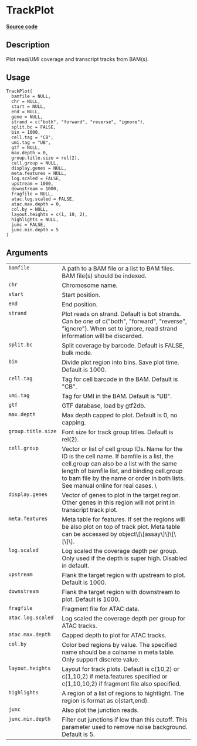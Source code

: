 

# TrackPlot

[**Source code**](https://github.com/shiquan/Yano/tree/master/R/vis.R#L602)

## Description

Plot read/UMI coverage and transcript tracks from BAM(s).

## Usage

<pre><code class='language-R'>TrackPlot(
  bamfile = NULL,
  chr = NULL,
  start = NULL,
  end = NULL,
  gene = NULL,
  strand = c("both", "forward", "reverse", "ignore"),
  split.bc = FALSE,
  bin = 1000,
  cell.tag = "CB",
  umi.tag = "UB",
  gtf = NULL,
  max.depth = 0,
  group.title.size = rel(2),
  cell.group = NULL,
  display.genes = NULL,
  meta.features = NULL,
  log.scaled = FALSE,
  upstream = 1000,
  downstream = 1000,
  fragfile = NULL,
  atac.log.scaled = FALSE,
  atac.max.depth = 0,
  col.by = NULL,
  layout.heights = c(1, 10, 2),
  highlights = NULL,
  junc = FALSE,
  junc.min.depth = 5
)
</code></pre>

## Arguments

<table>
<tr>
<td style="white-space: nowrap; font-family: monospace; vertical-align: top">
<code id="bamfile">bamfile</code>
</td>
<td>
A path to a BAM file or a list to BAM files. BAM file(s) should be
indexed.
</td>
</tr>
<tr>
<td style="white-space: nowrap; font-family: monospace; vertical-align: top">
<code id="chr">chr</code>
</td>
<td>
Chromosome name.
</td>
</tr>
<tr>
<td style="white-space: nowrap; font-family: monospace; vertical-align: top">
<code id="start">start</code>
</td>
<td>
Start position.
</td>
</tr>
<tr>
<td style="white-space: nowrap; font-family: monospace; vertical-align: top">
<code id="end">end</code>
</td>
<td>
End position.
</td>
</tr>
<tr>
<td style="white-space: nowrap; font-family: monospace; vertical-align: top">
<code id="strand">strand</code>
</td>
<td>
Plot reads on strand. Default is bot strands. Can be one of c("both",
"forward", "reverse", "ignore"). When set to ignore, read strand
information will be discarded.
</td>
</tr>
<tr>
<td style="white-space: nowrap; font-family: monospace; vertical-align: top">
<code id="split.bc">split.bc</code>
</td>
<td>
Split coverage by barcode. Default is FALSE, bulk mode.
</td>
</tr>
<tr>
<td style="white-space: nowrap; font-family: monospace; vertical-align: top">
<code id="bin">bin</code>
</td>
<td>
Divide plot region into bins. Save plot time. Default is 1000.
</td>
</tr>
<tr>
<td style="white-space: nowrap; font-family: monospace; vertical-align: top">
<code id="cell.tag">cell.tag</code>
</td>
<td>
Tag for cell barcode in the BAM. Default is "CB".
</td>
</tr>
<tr>
<td style="white-space: nowrap; font-family: monospace; vertical-align: top">
<code id="umi.tag">umi.tag</code>
</td>
<td>
Tag for UMI in the BAM. Default is "UB".
</td>
</tr>
<tr>
<td style="white-space: nowrap; font-family: monospace; vertical-align: top">
<code id="gtf">gtf</code>
</td>
<td>
GTF database, load by gtf2db.
</td>
</tr>
<tr>
<td style="white-space: nowrap; font-family: monospace; vertical-align: top">
<code id="max.depth">max.depth</code>
</td>
<td>
Max depth capped to plot. Default is 0, no capping.
</td>
</tr>
<tr>
<td style="white-space: nowrap; font-family: monospace; vertical-align: top">
<code id="group.title.size">group.title.size</code>
</td>
<td>
Font size for track group titles. Default is rel(2).
</td>
</tr>
<tr>
<td style="white-space: nowrap; font-family: monospace; vertical-align: top">
<code id="cell.group">cell.group</code>
</td>
<td>
Vector or list of cell group IDs. Name for the ID is the cell name. If
bamfile is a list, the cell.group can also be a list with the same
length of bamfile list, and binding cell.group to bam file by the name
or order in both lists. See manual online for real cases.
\<https://shiquan.github.io/Yano.html\>
</td>
</tr>
<tr>
<td style="white-space: nowrap; font-family: monospace; vertical-align: top">
<code id="display.genes">display.genes</code>
</td>
<td>
Vector of genes to plot in the target region. Other genes in this region
will not print in transcript track plot.
</td>
</tr>
<tr>
<td style="white-space: nowrap; font-family: monospace; vertical-align: top">
<code id="meta.features">meta.features</code>
</td>
<td>
Meta table for features. If set the regions will be also plot on top of
track plot. Meta table can be accessed by object\[\[assay\]\]\[\[\]\].
</td>
</tr>
<tr>
<td style="white-space: nowrap; font-family: monospace; vertical-align: top">
<code id="log.scaled">log.scaled</code>
</td>
<td>
Log scaled the coverage depth per group. Only used if the depth is super
high. Disabled in default.
</td>
</tr>
<tr>
<td style="white-space: nowrap; font-family: monospace; vertical-align: top">
<code id="upstream">upstream</code>
</td>
<td>
Flank the target region with upstream to plot. Default is 1000.
</td>
</tr>
<tr>
<td style="white-space: nowrap; font-family: monospace; vertical-align: top">
<code id="downstream">downstream</code>
</td>
<td>
Flank the target region with downstream to plot. Default is 1000.
</td>
</tr>
<tr>
<td style="white-space: nowrap; font-family: monospace; vertical-align: top">
<code id="fragfile">fragfile</code>
</td>
<td>
Fragment file for ATAC data.
</td>
</tr>
<tr>
<td style="white-space: nowrap; font-family: monospace; vertical-align: top">
<code id="atac.log.scaled">atac.log.scaled</code>
</td>
<td>
Log scaled the coverage depth per group for ATAC tracks.
</td>
</tr>
<tr>
<td style="white-space: nowrap; font-family: monospace; vertical-align: top">
<code id="atac.max.depth">atac.max.depth</code>
</td>
<td>
Capped depth to plot for ATAC tracks.
</td>
</tr>
<tr>
<td style="white-space: nowrap; font-family: monospace; vertical-align: top">
<code id="col.by">col.by</code>
</td>
<td>
Color bed regions by value. The specified name should be a colname in
meta table. Only support discrete value.
</td>
</tr>
<tr>
<td style="white-space: nowrap; font-family: monospace; vertical-align: top">
<code id="layout.heights">layout.heights</code>
</td>
<td>
Layout for track plots. Default is c(10,2) or c(1,10,2) if meta.features
specified or c(1,10,10,2) if fragment file also specified.
</td>
</tr>
<tr>
<td style="white-space: nowrap; font-family: monospace; vertical-align: top">
<code id="highlights">highlights</code>
</td>
<td>
A region of a list of regions to hightlight. The region is format as
c(start,end).
</td>
</tr>
<tr>
<td style="white-space: nowrap; font-family: monospace; vertical-align: top">
<code id="junc">junc</code>
</td>
<td>
Also plot the junction reads.
</td>
</tr>
<tr>
<td style="white-space: nowrap; font-family: monospace; vertical-align: top">
<code id="junc.min.depth">junc.min.depth</code>
</td>
<td>
Filter out junctions if low than this cutoff. This parameter used to
remove noise background. Default is 5.
</td>
</tr>
</table>
